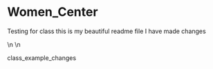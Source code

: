 # Women_Center
Testing for class
this is my beautiful readme file
I have made changes


\n
\n

class_example_changes